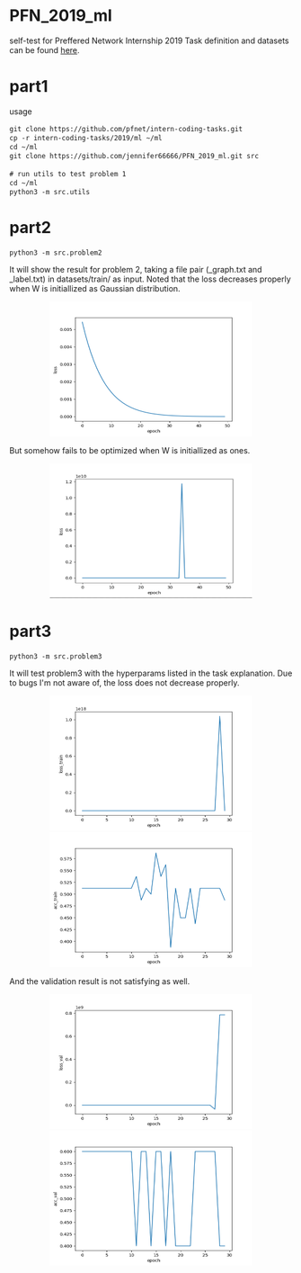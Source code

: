 # PFN_2019_ml
self-test for Preffered Network Internship 2019
Task definition and datasets can be found [here](https://github.com/pfnet/intern-coding-tasks/tree/master/2019/machine_learning).
# part1
usage
```
git clone https://github.com/pfnet/intern-coding-tasks.git
cp -r intern-coding-tasks/2019/ml ~/ml
cd ~/ml
git clone https://github.com/jennifer66666/PFN_2019_ml.git src

# run utils to test problem 1
cd ~/ml
python3 -m src.utils
```
# part2
```
python3 -m src.problem2
```
It will show the result for problem 2, taking a file pair (_graph.txt and _label.txt) in datasets/train/ as input. Noted that the loss decreases properly when W is initiallized as Gaussian distribution. 
<p align="center">
  <img src="https://github.com/jennifer66666/PFN_2019_ml/blob/master/loss_p2_decrease_under0001.png" width="360" height="240" title="Gaussian"/>
</p>
But somehow fails to be optimized when W is initiallized as ones.
<p align="center">
<img src="https://github.com/jennifer66666/PFN_2019_ml/blob/master/loss_nodcrease_ones.png" width="360" height="240" title="Ones"/>
</p>

# part3

```
python3 -m src.problem3
```
It will test problem3 with the hyperparams listed in the task explanation. Due to bugs I'm not aware of, the loss does not decrease properly. 
<p align="center">
<img src="https://github.com/jennifer66666/PFN_2019_ml/blob/master/loss_train.png" width="360" height="240" title="loss_train"/><img src="https://github.com/jennifer66666/PFN_2019_ml/blob/master/acc_train.png" width="360" height="240" title="acc_train"/>
</p>

And the validation result is not satisfying as well.

<p align="center">
<img src="https://github.com/jennifer66666/PFN_2019_ml/blob/master/loss_val.png" width="360" height="240" title="loss_val"/><img src="https://github.com/jennifer66666/PFN_2019_ml/blob/master/acc_val.png" width="360" height="240" title="acc_val"/>
</p>
